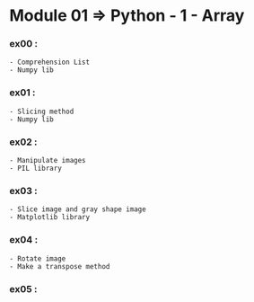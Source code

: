 # Module 01 => Python - 1 - Array
    
### ex00 : 
    - Comprehension List
    - Numpy lib
### ex01 :
    - Slicing method
    - Numpy lib
### ex02 :
    - Manipulate images
    - PIL library
### ex03 :
    - Slice image and gray shape image
    - Matplotlib library
### ex04 :
    - Rotate image
    - Make a transpose method
### ex05 :